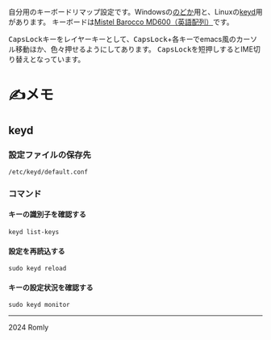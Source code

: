 自分用のキーボードリマップ設定です。Windowsの[のどか](https://appletllc.com/)用と、Linuxの[keyd](https://github.com/rvaiya/keyd)用があります。
キーボードは[Mistel Barocco MD600（英語配列）](https://archisite.co.jp/products/mistel/eol/barocco-md600-en/)です。

<kbd>CapsLock</kbd>キーをレイヤーキーとして、<kbd>CapsLock</kbd>+各キーでemacs風のカーソル移動ほか、色々押せるようにしてあります。
<kbd>CapsLock</kbd>を短押しするとIME切り替えとなっています。

# ✍メモ

## keyd

### 設定ファイルの保存先
`/etc/keyd/default.conf`

### コマンド

#### キーの識別子を確認する
```
keyd list-keys
```

#### 設定を再読込する
```
sudo keyd reload
```

#### キーの設定状況を確認する
```
sudo keyd monitor
```

-----
2024 Romly
